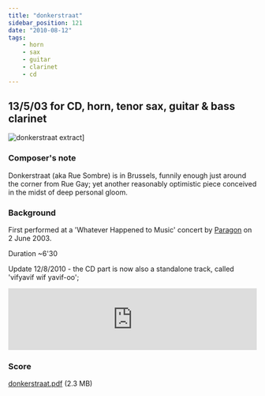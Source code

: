 ```yaml
---
title: "donkerstraat"
sidebar_position: 121
date: "2010-08-12"
tags:
    - horn
    - sax
    - guitar
    - clarinet
    - cd
---
```


## 13/5/03 for CD, horn, tenor sax, guitar & bass clarinet

![](/img/donker.png "donkerstraat extract")]

### Composer's note

Donkerstraat (aka Rue Sombre) is in Brussels, funnily enough just around the corner from Rue Gay; yet another reasonably optimistic piece conceived in the midst of deep personal gloom.

### Background

First performed at a 'Whatever Happened to Music' concert by [Paragon](https://www.paragon-music.org/) on 2 June 2003.

Duration ~6'30

Update 12/8/2010 - the CD part is now also a standalone track, called 'vifyavif wif yavif-oo';

<iframe width="100%" height="125" scrolling="no" frameborder="no" allow="autoplay" src="https://w.soundcloud.com/player/?url=https%3A//api.soundcloud.com/tracks/4559375&color=%23ff5500&auto_play=false&hide_related=false&show_comments=true&show_user=true&show_reposts=false&show_teaser=true&visual=true"></iframe>

### Score

[donkerstraat.pdf](pathname:///catalog/donkerstraat.pdf) (2.3 MB)